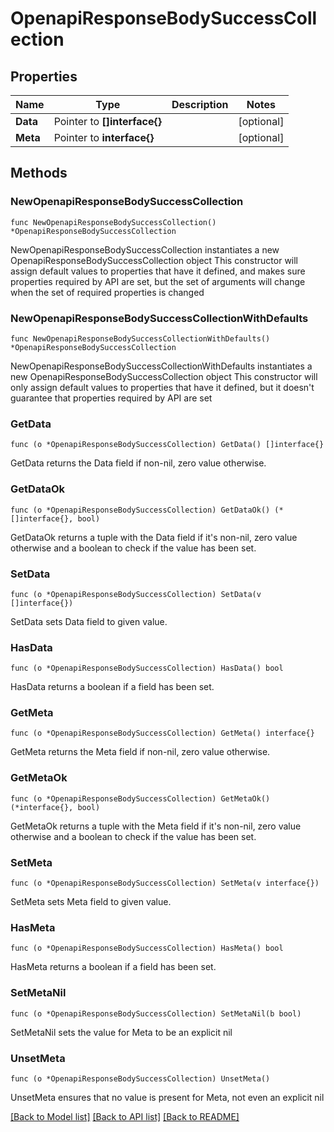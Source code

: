 # OpenapiResponseBodySuccessCollection

## Properties

Name | Type | Description | Notes
------------ | ------------- | ------------- | -------------
**Data** | Pointer to **[]interface{}** |  | [optional] 
**Meta** | Pointer to **interface{}** |  | [optional] 

## Methods

### NewOpenapiResponseBodySuccessCollection

`func NewOpenapiResponseBodySuccessCollection() *OpenapiResponseBodySuccessCollection`

NewOpenapiResponseBodySuccessCollection instantiates a new OpenapiResponseBodySuccessCollection object
This constructor will assign default values to properties that have it defined,
and makes sure properties required by API are set, but the set of arguments
will change when the set of required properties is changed

### NewOpenapiResponseBodySuccessCollectionWithDefaults

`func NewOpenapiResponseBodySuccessCollectionWithDefaults() *OpenapiResponseBodySuccessCollection`

NewOpenapiResponseBodySuccessCollectionWithDefaults instantiates a new OpenapiResponseBodySuccessCollection object
This constructor will only assign default values to properties that have it defined,
but it doesn't guarantee that properties required by API are set

### GetData

`func (o *OpenapiResponseBodySuccessCollection) GetData() []interface{}`

GetData returns the Data field if non-nil, zero value otherwise.

### GetDataOk

`func (o *OpenapiResponseBodySuccessCollection) GetDataOk() (*[]interface{}, bool)`

GetDataOk returns a tuple with the Data field if it's non-nil, zero value otherwise
and a boolean to check if the value has been set.

### SetData

`func (o *OpenapiResponseBodySuccessCollection) SetData(v []interface{})`

SetData sets Data field to given value.

### HasData

`func (o *OpenapiResponseBodySuccessCollection) HasData() bool`

HasData returns a boolean if a field has been set.

### GetMeta

`func (o *OpenapiResponseBodySuccessCollection) GetMeta() interface{}`

GetMeta returns the Meta field if non-nil, zero value otherwise.

### GetMetaOk

`func (o *OpenapiResponseBodySuccessCollection) GetMetaOk() (*interface{}, bool)`

GetMetaOk returns a tuple with the Meta field if it's non-nil, zero value otherwise
and a boolean to check if the value has been set.

### SetMeta

`func (o *OpenapiResponseBodySuccessCollection) SetMeta(v interface{})`

SetMeta sets Meta field to given value.

### HasMeta

`func (o *OpenapiResponseBodySuccessCollection) HasMeta() bool`

HasMeta returns a boolean if a field has been set.

### SetMetaNil

`func (o *OpenapiResponseBodySuccessCollection) SetMetaNil(b bool)`

 SetMetaNil sets the value for Meta to be an explicit nil

### UnsetMeta
`func (o *OpenapiResponseBodySuccessCollection) UnsetMeta()`

UnsetMeta ensures that no value is present for Meta, not even an explicit nil

[[Back to Model list]](../README.md#documentation-for-models) [[Back to API list]](../README.md#documentation-for-api-endpoints) [[Back to README]](../README.md)


